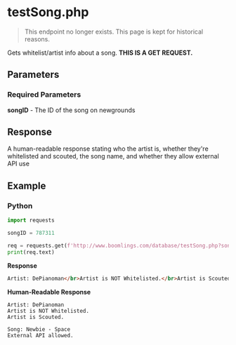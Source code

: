 # testSong.php

> This endpoint no longer exists. This page is kept for historical reasons.

Gets whitelist/artist info about a song. **THIS IS A GET REQUEST.**

## Parameters

### Required Parameters

**songID** - The ID of the song on newgrounds

## Response

A human-readable response stating who the artist is, whether they're whitelisted and scouted, the song name, and whether they allow external API use

## Example

<!-- tabs:start -->

### **Python**

```py
import requests

songID = 787311

req = requests.get(f'http://www.boomlings.com/database/testSong.php?songID={songID}')
print(req.text)
```

**Response**
```html
Artist: DePianoman</br>Artist is NOT Whitelisted.</br>Artist is Scouted.</br></br>Song: Newbie - Space</br>External API allowed.
```

**Human-Readable Response**
```
Artist: DePianoman
Artist is NOT Whitelisted.
Artist is Scouted.

Song: Newbie - Space
External API allowed.
```

<!-- tabs:end -->
